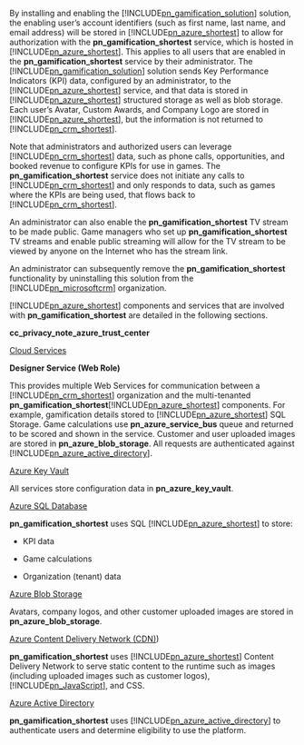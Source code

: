 ﻿By installing and enabling the [!INCLUDE[pn_gamification_solution](../includes/pn-gamification-solution-md.md)] solution, the enabling user’s account identifiers (such as first name, last name, and email address) will be stored in [!INCLUDE[pn_azure_shortest](../includes/pn-azure-shortest-md.md)] to allow for authorization with the **pn_gamification_shortest** service, which is hosted in [!INCLUDE[pn_azure_shortest](../includes/pn-azure-shortest-md.md)]. This applies to all users that are enabled in the **pn_gamification_shortest** service by their administrator. The [!INCLUDE[pn_gamification_solution](../includes/pn-gamification-solution-md.md)] solution sends Key Performance Indicators (KPI) data, configured by an administrator, to the [!INCLUDE[pn_azure_shortest](../includes/pn-azure-shortest-md.md)] service, and that data is stored in [!INCLUDE[pn_azure_shortest](../includes/pn-azure-shortest-md.md)] structured storage as well as blob storage.  Each user’s Avatar, Custom Awards, and Company Logo are stored in [!INCLUDE[pn_azure_shortest](../includes/pn-azure-shortest-md.md)], but the information is not returned to [!INCLUDE[pn_crm_shortest](../includes/pn-crm-shortest-md.md)].  
  
 Note that administrators and authorized users can leverage [!INCLUDE[pn_crm_shortest](../includes/pn-crm-shortest-md.md)] data, such as phone calls, opportunities, and booked revenue to configure KPIs for use in games. The **pn_gamification_shortest** service does not initiate any calls to [!INCLUDE[pn_crm_shortest](../includes/pn-crm-shortest-md.md)] and only responds to data, such as games where the KPIs are being used, that flows back to [!INCLUDE[pn_crm_shortest](../includes/pn-crm-shortest-md.md)].  
  
 An administrator can also enable the **pn_gamification_shortest** TV stream to be made public. Game managers who set up **pn_gamification_shortest** TV streams and enable public streaming will allow for the TV stream to be viewed by anyone on the Internet who has the stream link.  
  
 An administrator can subsequently remove the **pn_gamification_shortest** functionality by uninstalling this solution from the [!INCLUDE[pn_microsoftcrm](../includes/pn-microsoftcrm-md.md)] organization.  
  
 [!INCLUDE[pn_azure_shortest](../includes/pn-azure-shortest-md.md)] components and services that are involved with **pn_gamification_shortest** are detailed in the following sections.  
  
 **cc_privacy_note_azure_trust_center**  
  
 [Cloud Services](https://azure.microsoft.com/services/cloud-services/)  
  
 **Designer Service (Web Role)**  
  
 This provides multiple Web Services for communication between a [!INCLUDE[pn_crm_shortest](../includes/pn-crm-shortest-md.md)] organization and the multi-tenanted **pn_gamification_shortest**[!INCLUDE[pn_azure_shortest](../includes/pn-azure-shortest-md.md)] components.  For example, gamification details stored to [!INCLUDE[pn_azure_shortest](../includes/pn-azure-shortest-md.md)] SQL Storage.  Game calculations use **pn_azure_service_bus** queue and returned to be scored and shown in the service.  Customer and user uploaded images are stored in **pn_azure_blob_storage**.  All requests are authenticated against [!INCLUDE[pn_azure_active_directory](../includes/pn-azure-active-directory-md.md)].  
  
 [Azure Key Vault](https://azure.microsoft.com/services/key-vault/)  
  
 All services store configuration data in **pn_azure_key_vault**.  
  
 [Azure SQL Database](https://azure.microsoft.com/services/sql-database/)  
  
 **pn_gamification_shortest** uses SQL [!INCLUDE[pn_azure_shortest](../includes/pn-azure-shortest-md.md)] to store:  
  
-   KPI data  
  
-   Game calculations  
  
-   Organization (tenant) data  
  
 [Azure Blob Storage](https://azure.microsoft.com/services/storage/)  
  
 Avatars, company logos, and other customer uploaded images are stored in **pn_azure_blob_storage**.  
  
 [Azure Content Delivery Network (CDN)](https://azure.microsoft.com/services/cdn/))  
  
 **pn_gamification_shortest** uses [!INCLUDE[pn_azure_shortest](../includes/pn-azure-shortest-md.md)] Content Delivery Network to serve static content to the runtime such as images (including uploaded images such as customer logos), [!INCLUDE[pn_JavaScript](../includes/pn-javascript-md.md)], and CSS.  
  
 [Azure Active Directory](https://azure.microsoft.com/services/active-directory/)  
  
 **pn_gamification_shortest** uses [!INCLUDE[pn_azure_active_directory](../includes/pn-azure-active-directory-md.md)] to authenticate users and determine eligibility to use the platform.